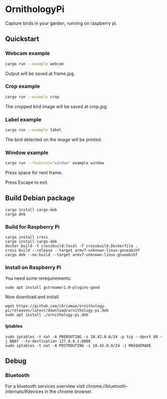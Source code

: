 # OrnithologyPi
Capture birds in your garden, running on raspberry pi.

## Quickstart

### Webcam example

```sh
cargo run --example webcam
```

Output will be saved at frame.jpg.

### Crop example

```sh
cargo run --example crop
```

The cropped bird image will be saved at crop.jpg.

### Label example

```sh
cargo run --example label
```

The bird detected on the image will be printed.

### Window example

```sh
cargo run --features="window" example window
```

Press space for next frame.

Press Escape to exit.

## Build Debian package

```
cargo install cargo-deb
cargo deb
```

### Build for Raspberry Pi

```
cargo install cross
cargo install cargo-deb
docker build -t crossbuild:local -f crossbuild.Dockerfile .
cross build --release --target armv7-unknown-linux-gnueabihf
cargo deb --no-build --target armv7-unknown-linux-gnueabihf
```

### Install on Raspberry Pi

You need some rerequirements:

```
sudo apt install gstreamer1.0-plugins-good
```

Now download and install.

```
wget https://github.com/chriamue/ornithology-pi/releases/latest/download/ornithology-pi.deb
sudo apt install ./ornithology-pi.deb
```

#### Iptables

```
sudo iptables -t nat -A PREROUTING -s 10.42.0.0/24 -p tcp --dport 80 -j DNAT --to-destination 127.0.0.1:8000
sudo iptables -t nat -A POSTROUTING -s 10.42.0.0/24 -j MASQUERADE
```

## Debug

### Bluetooth

For a bluetooth services overview visit chrome://bluetooth-internals/#devices in the chrome browser.
